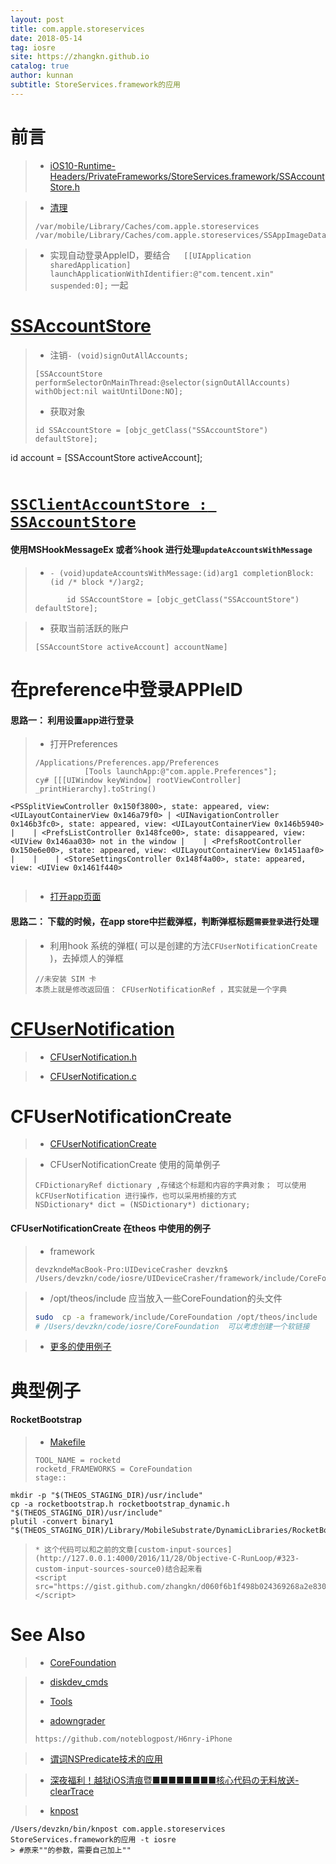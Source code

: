 ```yaml
---
layout: post
title: com.apple.storeservices
date: 2018-05-14
tag: iosre
site: https://zhangkn.github.io
catalog: true
author: kunnan
subtitle: StoreServices.framework的应用
---
```



# 前言

>* [iOS10-Runtime-Headers/PrivateFrameworks/StoreServices.framework/SSAccountStore.h](https://github.com/zhangkn/iOS10-Runtime-Headers)
>


>* [清理](https://github.com/kunnan/KNiosreTool/blob/master/KNiosreTool/file/KNdelateDirTool.m)
>```
>/var/mobile/Library/Caches/com.apple.storeservices
>/var/mobile/Library/Caches/com.apple.storeservices/SSAppImageDatabaseCacheEntry
>```

>*  实现自动登录AppleID，要结合`    [[UIApplication sharedApplication] launchApplicationWithIdentifier:@"com.tencent.xin" suspended:0];
` 一起
><script src="https://gist.github.com/zhangkn/420901daf61fc6fd25c2501ed4b6fb62.js"></script>
>



# [SSAccountStore](https://github.com/zhangkn/iOS10-Runtime-Headers/blob/master/PrivateFrameworks/StoreServices.framework/SSAccountStore.h)


>*  注销`- (void)signOutAllAccounts;`
>```
>[SSAccountStore performSelectorOnMainThread:@selector(signOutAllAccounts) withObject:nil waitUntilDone:NO];
>```
>
>* 获取对象
>```
>id SSAccountStore = [objc_getClass("SSAccountStore") defaultStore];
id account = [SSAccountStore activeAccount];
>```




# [`SSClientAccountStore : SSAccountStore`](https://github.com/zhangkn/iOS10-Runtime-Headers/blob/master/PrivateFrameworks/StoreServices.framework/SSClientAccountStore.h)



#### 使用MSHookMessageEx 或者%hook 进行处理`updateAccountsWithMessage`

>* `- (void)updateAccountsWithMessage:(id)arg1 completionBlock:(id /* block */)arg2;`
>```
>        id SSAccountStore = [objc_getClass("SSAccountStore") defaultStore];
>```

>* 获取当前活跃的账户
>```
>[SSAccountStore activeAccount] accountName] 
>```



# 在preference中登录APPleID


#### 思路一： 利用设置app进行登录

>* 打开Preferences
>```
>/Applications/Preferences.app/Preferences
>            [Tools launchApp:@"com.apple.Preferences"];
> cy# [[[UIWindow keyWindow] rootViewController] _printHierarchy].toString()
`<PSSplitViewController 0x150f3800>, state: appeared, view: <UILayoutContainerView 0x146a79f0>
   | <UINavigationController 0x146b3fc0>, state: appeared, view: <UILayoutContainerView 0x146b5940>
   |    | <PrefsListController 0x148fce00>, state: disappeared, view: <UIView 0x146aa030> not in the window
   |    | <PrefsRootController 0x150e6e00>, state: appeared, view: <UILayoutContainerView 0x1451aaf0>
   |    |    | <StoreSettingsController 0x148f4a00>, state: appeared, view: <UIView 0x1461f440>`
>```


>* [打开app页面](https://github.com/kunnan/KNiosreTool/blob/master/KNiosreTool/openURL/KNopenURL.m)
>


#### 思路二： 下载的时候，在app store中拦截弹框，判断弹框标题`需要登录`进行处理

>* 利用hook 系统的弹框( 可以是创建的方法`CFUserNotificationCreate `)，去掉烦人的弹框
>```objc
>//未安装 SIM 卡
>本质上就是修改返回值： CFUserNotificationRef ，其实就是一个字典
>```
>


# [CFUserNotification](https://github.com/kunnan/CoreFoundation/blob/master/CFUserNotification.h)

>* [CFUserNotification.h](https://github.com/kunnan/Tools/blob/master/CFUserNotification.h)

>* [CFUserNotification.c](https://github.com/kunnan/CoreFoundation/blob/master/CFUserNotification.c)
><script src="https://gist.github.com/zhangkn/d58afd44224a2b6847699a56000b33b5.js"></script>


# CFUserNotificationCreate

>* [CFUserNotificationCreate](https://developer.apple.com/documentation/corefoundation/1534528-cfusernotificationcreate?language=objc)
><script src="https://gist.github.com/zhangkn/7d776435fd56b01034b68bbd0c5adb2c.js"></script>


>* CFUserNotificationCreate 使用的简单例子
><script src="https://gist.github.com/zhangkn/5f8a0454ef2c0d252002fa9a5956706d.js"></script>
>```
>CFDictionaryRef dictionary ,存储这个标题和内容的字典对象； 可以使用kCFUserNotification 进行操作，也可以采用桥接的方式
>NSDictionary* dict = (NSDictionary*) dictionary;
>```
><script src="https://gist.github.com/zhangkn/7a4404407c989430ff188adf93c9e9be.js"></script>



#### CFUserNotificationCreate  在theos 中使用的例子

>* framework
>```
>devzkndeMacBook-Pro:UIDeviceCrasher devzkn$ /Users/devzkn/code/iosre/UIDeviceCrasher/framework/include/CoreFoundation/CFUserNotification.h 
>```

>* /opt/theos/include 应当放入一些CoreFoundation的头文件
>```sh
>sudo  cp -a framework/include/CoreFoundation /opt/theos/include
># /Users/devzkn/code/iosre/CoreFoundation  可以考虑创建一个软链接
>```

>* [更多的使用例子](https://github.com/search?l=Logos&q=CFUserNotificationCreate&type=Code)
>

# 典型例子

#### RocketBootstrap

>* [Makefile](https://github.com/kunnan/RocketBootstrap/blob/ios7/Makefile)
>```
>TOOL_NAME = rocketd
>rocketd_FRAMEWORKS = CoreFoundation
>stage::
	mkdir -p "$(THEOS_STAGING_DIR)/usr/include"
	cp -a rocketbootstrap.h rocketbootstrap_dynamic.h "$(THEOS_STAGING_DIR)/usr/include"
	plutil -convert binary1 "$(THEOS_STAGING_DIR)/Library/MobileSubstrate/DynamicLibraries/RocketBootstrap.plist"
>```
>* 这个代码可以和之前的文章[custom-input-sources](http://127.0.0.1:4000/2016/11/28/Objective-C-RunLoop/#323-custom-input-sources-source0)结合起来看
><script src="https://gist.github.com/zhangkn/d060f6b1f498b024369268a2e830e2ad.js"></script>
>



# See Also 

>* [CoreFoundation](https://github.com/kunnan/CoreFoundation)


>* [diskdev_cmds](https://github.com/naota/diskdev_cmds/blob/73f17c3b6543b6224c0958a649783809a833dace/nofs.tproj/ui.c)
>
>
>* [Tools](https://github.com/kunnan/Tools)
>
>* [adowngrader](https://github.com/H6nry/H6nry-iPhone/tree/3de0c96ff07098a0c704d07f28a82cd7e81e4c66/adowngrader)
>```
>https://github.com/noteblogpost/H6nry-iPhone
>```

>* [谓词NSPredicate技术的应用](https://blog.csdn.net/z929118967/article/details/74066170)

>* [深夜福利！越狱iOS清痕暨■■■■■■■■核心代码の无料放送-clearTrace](http://bbs.iosre.com/t/ios-igrimace/448)

>* [knpost](https://github.com/zhangkn/KNBin/blob/master/knpost) 
>
```
/Users/devzkn/bin/knpost com.apple.storeservices StoreServices.framework的应用 -t iosre
> #原来""的参数，需要自己加上""
```

